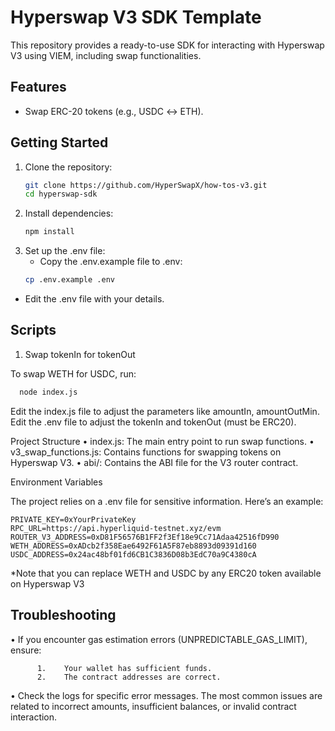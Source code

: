 # Hyperswap V3 SDK Template

This repository provides a ready-to-use SDK for interacting with Hyperswap V3 using VIEM, including swap functionalities.

## Features
- Swap ERC-20 tokens (e.g., USDC ↔ ETH).


## Getting Started

1. Clone the repository:
   ```bash
   git clone https://github.com/HyperSwapX/how-tos-v3.git
   cd hyperswap-sdk

2. Install dependencies:
   ```bash
   npm install

3. Set up the .env file:
   - Copy the .env.example file to .env:
   ```bash
   cp .env.example .env

- Edit the .env file with your details.

## Scripts

1. Swap tokenIn for tokenOut

To swap WETH for USDC, run:
   ```bash
     node index.js
```

Edit the index.js file to adjust the parameters like amountIn, amountOutMin.
Edit the .env file to adjust the tokenIn and tokenOut (must be ERC20).

Project Structure
	•	index.js: The main entry point to run swap functions.
	•	v3_swap_functions.js: Contains functions for swapping tokens on Hyperswap V3.
	•	abi/: Contains the ABI file for the V3 router contract.

Environment Variables

The project relies on a .env file for sensitive information. Here’s an example:
```
PRIVATE_KEY=0xYourPrivateKey
RPC_URL=https://api.hyperliquid-testnet.xyz/evm
ROUTER_V3_ADDRESS=0xD81F56576B1FF2f3Ef18e9Cc71Adaa42516fD990
WETH_ADDRESS=0xADcb2f358Eae6492F61A5F87eb8893d09391d160
USDC_ADDRESS=0x24ac48bf01fd6CB1C3836D08b3EdC70a9C4380cA
```
*Note that you can replace WETH and USDC by any ERC20 token available on Hyperswap V3

## Troubleshooting

•	If you encounter gas estimation errors (UNPREDICTABLE_GAS_LIMIT), ensure:
```
	  1.	Your wallet has sufficient funds.
	  2.	The contract addresses are correct.
```

•	Check the logs for specific error messages. The most common issues are related to incorrect amounts, insufficient balances, or invalid contract interaction.
